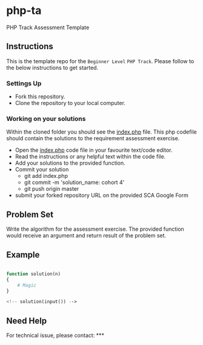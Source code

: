 # php-ta
PHP Track Assessment Template

## Instructions
This is the template repo for the `Beginner Level` `PHP Track`. Please follow to the below instructions to get started.

### Settings Up

- Fork this repository.
- Clone the repository to your local computer.
### Working on your solutions
Within the cloned folder you should see the [index.php](./index.php) file. This php codefile should contain the solutions to the requirement assessment exercise.
- Open the [index.php](./index.php) code file in your favourite text/code editor.
- Read the instructions or any helpful text within the code file.
- Add your solutions to the provided function. <!-- Make sure to follow this instruction very closely, if the solution is written into a different function or method that would be considered invalid -->
- Commit your solution
	- git add index.php
	- git commit -m 'solution_name: cohort 4'
	- git push origin master
- submit your forked repository URL on the provided SCA Google Form

## Problem Set

Write the algorithm for the assessment exercise. The provided function would receive an argument and return result of the problem set.

## Example
```php

function solution(n)
{
	# Magic
}

<!-- solution(input()) -->
```

## Need Help

For technical issue, please contact: ***
